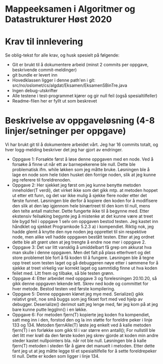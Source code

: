 # Mappeeksamen i Algoritmer og Datastrukturer Høst 2020

# Krav til innlevering

Se oblig-tekst for alle krav, og husk spesielt på følgende:

* Git er brukt til å dokumentere arbeid (minst 2 commits per oppgave, beskrivende commit-meldinger)	
* git bundle er levert inn
* Hovedklassen ligger i denne path'en i git: src/no/oslomet/cs/algdat/Eksamen/EksamenSBinTre.java
* Ingen debug-utskrifter
* Alle testene i test-programmet kjører og gir null feil (også spesialtilfeller)
* Readme-filen her er fyllt ut som beskrevet


# Beskrivelse av oppgaveløsning (4-8 linjer/setninger per oppgave)

Vi har brukt git til å dokumentere arbeidet vårt. Jeg har 16 commits totalt, og hver logg-melding beskriver det jeg har gjort av endringer.

* Oppgave 1: Forsøkte først å løse denne oppgaven med en node. Ved å forsøke å finne ut når ett av barnepekerene ble null. Dette ble problematisk ifm. while løkken som jeg måtte bruke. Løsningen ble å lage en node som hele tiden husket den forrige noden, slik at jeg kunne jeg referere til foreldrenoden.
* Oppgave 2: Her sjekket jeg først om jeg kunne benytte metoden inneholder(T verdi), det virket ikke som det gikk mtp. at metoden hoppet ut etter ett funn, og det var ikke mulig å sjekke flere noder etter det første funnet. Løsningen ble derfor å kopiere den koden for å modifisere den slik at den løp igjennom hele binærtreet til den kom til null, mens den telte antall matcher. Dette fungerte ikke til å begynne med. Etter ekstensiv feilsøking begynte jeg å mistenke at det kunne være at treet ble bygd feil i oppgave 1 selv om oppgaven bestod testen. Jeg kastet inn håndklet og sjekket Programkode 5.2.3 a) i kompendiet. Riktig nok, jeg hadde glemt å knytte den nye noden jeg opprettet til sin respektive node, men alike vell hadde oppgaven bestått testen. Etter at jeg ordnet dette ble alt grønt uten at jeg trengte å endre noe mer i oppgave 2.
* Oppgave 3: Det var litt vansklig å umiddelbart få grep om akkurat hva man skulle i denne oppgaven. Men det falt på plass etterhvert og det store problemet ble fort å få koden til å fungere. Løsningen ble å tegne opp treet som testen laget og gå debuggeren nøye etter i sømmene for å sjekke at treet virkelig var korrekt laget og sammtidig finne ut hva koden feilet med. Litt frem og tilbake, så ble testen grønn.
* Oppgave 4: Etter arbeidet med oppgave 3 og forelesningen 20.10.20, så gikk denne oppgaven lekende lett. Skrev ned kode og committet for hver metode. Bestod testen ved første kompilering. 
* Oppgave 5: Denne oppgaven klønet jeg mye med. Serialize() gikk relativt greit, noe små buggs som jeg fikset fort med ved hjelp av debugger. Deserialize() derimot satt jeg lenge med, før jeg kom på at jeg bare kunne putte leggInn() i en løkke. 
* Oppgave 6: For metoden fjern(T) kopierte jeg koden fra kompendiet, satt meg inn i den, forstod den og la inn støtte for foreldre peker i linje 133 og 134. Metoden fjernAlle(T) løste jeg enkelt ved å kalle metoden fjern(T) i en forløkke som gikk til i var større enn antall(); For nullstill ble det litt mer krøll da den første koden jeg skrev gjorde at koden min andre steder kastet nullpointers bla. når rot ble null. Løsningen ble å kalle fjern(T) metoden i steden får å gjøre det manuelt i metoden. Etter dette fant jeg ut at jeg måtte legge til et spesialtilfelle for å sette foreldrepeker til null. Dette er koden som ligger i linje 134. 
